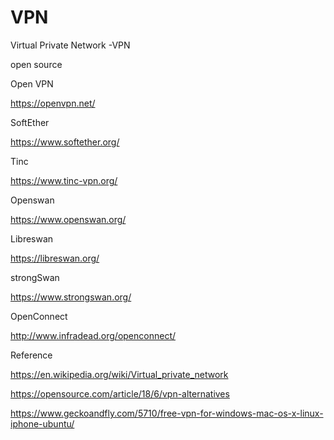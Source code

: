 # VPN

Virtual Private Network -VPN


open source 

Open VPN 

https://openvpn.net/

SoftEther

https://www.softether.org/

Tinc 

https://www.tinc-vpn.org/

Openswan

https://www.openswan.org/

Libreswan

https://libreswan.org/

strongSwan

https://www.strongswan.org/


OpenConnect

http://www.infradead.org/openconnect/

Reference 

https://en.wikipedia.org/wiki/Virtual_private_network

https://opensource.com/article/18/6/vpn-alternatives

https://www.geckoandfly.com/5710/free-vpn-for-windows-mac-os-x-linux-iphone-ubuntu/

